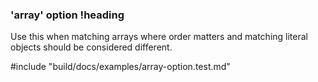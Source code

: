 ### 'array' option !heading

Use this when matching arrays where order matters and matching literal objects should be considered different.

#include "build/docs/examples/array-option.test.md"
